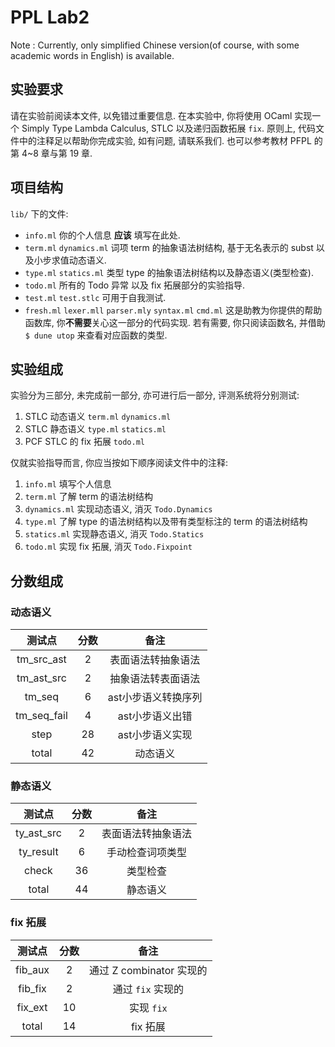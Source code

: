 # PPL Lab2
Note : Currently, only simplified Chinese version(of course, with some academic words in English) is available.

## 实验要求
请在实验前阅读本文件, 以免错过重要信息.
在本实验中, 你将使用 OCaml 实现一个 Simply Type Lambda Calculus, STLC 以及递归函数拓展 `fix`. 
原则上, 代码文件中的注释足以帮助你完成实验, 如有问题, 请联系我们.
也可以参考教材 PFPL 的第 4~8 章与第 19 章.

## 项目结构
`lib/` 下的文件:
- `info.ml`
    你的个人信息 **应该** 填写在此处.
- `term.ml` `dynamics.ml` 
    词项 term 的抽象语法树结构, 基于无名表示的 subst 以及小步求值动态语义.
- `type.ml` `statics.ml` 
    类型 type 的抽象语法树结构以及静态语义(类型检查).
- `todo.ml`
    所有的 Todo 异常 以及 fix 拓展部分的实验指导.
- `test.ml` `test.stlc` 
    可用于自我测试.
- `fresh.ml` `lexer.mll` `parser.mly` `syntax.ml` `cmd.ml` 
    这是助教为你提供的帮助函数库, 你**不需要**关心这一部分的代码实现.
    若有需要, 你只阅读函数名, 并借助 `$ dune utop` 来查看对应函数的类型.

## 实验组成
实验分为三部分, 未完成前一部分, 亦可进行后一部分, 评测系统将分别测试:
1. STLC 动态语义 `term.ml` `dynamics.ml`
2. STLC 静态语义 `type.ml` `statics.ml`
3. PCF STLC 的 fix 拓展 `todo.ml`

仅就实验指导而言, 你应当按如下顺序阅读文件中的注释:
1. `info.ml` 填写个人信息
2. `term.ml` 了解 term 的语法树结构
3. `dynamics.ml` 实现动态语义, 消灭 `Todo.Dynamics`
4. `type.ml` 了解 type 的语法树结构以及带有类型标注的 term 的语法树结构
5. `statics.ml` 实现静态语义, 消灭 `Todo.Statics`
6. `todo.ml` 实现 fix 拓展, 消灭 `Todo.Fixpoint`

## 分数组成

### 动态语义
|测试点|分数|备注|
|:-:|:-:|:-:|
|tm_src_ast|2|表面语法转抽象语法|
|tm_ast_src|2|抽象语法转表面语法|
|tm_seq|6|ast小步语义转换序列|
|tm_seq_fail|4|ast小步语义出错|
|step|28|ast小步语义实现|
|total|42|动态语义|


### 静态语义
|测试点|分数|备注|
|:-:|:-:|:-:|
|ty_ast_src|2|表面语法转抽象语法|
|ty_result|6|手动检查词项类型|
|check|36|类型检查|
|total|44|静态语义|

### fix 拓展
|测试点|分数|备注|
|:-:|:-:|:-:|
|fib_aux|2|通过 Z combinator 实现的|
|fib_fix|2|通过 `fix` 实现的|
|fix_ext|10|实现 `fix`|
|total|14|fix 拓展|

